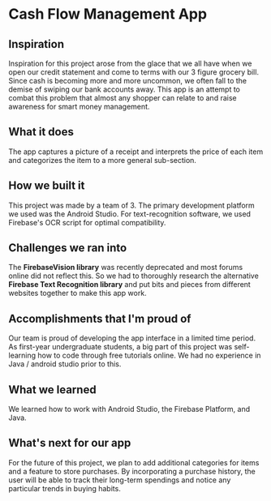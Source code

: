 # Cash Flow Management App

## Inspiration
Inspiration for this project arose from the glace that we all have when we open our credit statement and come to terms with our 3 figure grocery bill. Since cash is becoming more and more uncommon, we often fall to the demise of swiping our bank accounts away. This app is an attempt to combat this problem that almost any shopper can relate to and raise awareness for smart money management.

## What it does
The app captures a picture of a receipt and interprets the price of each item and categorizes the item to a more general sub-section.

## How we built it
This project was made by a team of 3. The primary development platform we used was the Android Studio. For text-recognition software, we used Firebase's OCR script for optimal compatibility. 

## Challenges we ran into
The **FirebaseVision library** was recently deprecated and most forums online did not reflect this. So we had to thoroughly research the alternative **Firebase Text Recognition library** and put bits and pieces from different websites together to make this app work. 

## Accomplishments that I'm proud of
Our team is proud of developing the app interface in a limited time period. As first-year undergraduate students, a big part of this project was self-learning how to code through free tutorials online. We had no experience in Java / android studio prior to this.

## What we learned
We learned how to work with Android Studio, the Firebase Platform, and Java. 

## What's next for our app
For the future of this project, we plan to add additional categories for items and a feature to store purchases. By incorporating a purchase history, the user will be able to track their long-term spendings and notice any particular trends in buying habits.  
